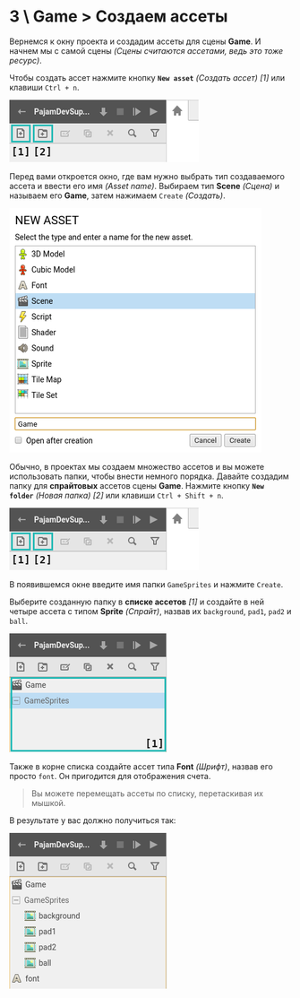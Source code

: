 # 3 \ Game > Создаем ассеты

Вернемся к окну проекта и создадим ассеты для сцены **Game**. И начнем мы с самой сцены _(Cцены считаются ассетами, ведь это тоже ресурс)_.

Чтобы создать ассет нажмите кнопку **``New asset``** _(Создать ассет) [1]_  или клавиши ``Ctrl + n``.

![Создание ассетов](img/ch03-01.png)

Перед вами откроется окно, где вам нужно выбрать тип создаваемого ассета и ввести его имя _(Asset name)_. Выбираем тип **Scene** _(Сцена)_ и называем его **Game**, затем нажимаем ``Create`` _(Создать)_.

![Создание сцены](img/ch03-02.png)

Обычно, в проектах мы создаем множество ассетов и вы можете использовать папки, чтобы внести немного порядка. Давайте создадим папку для **спрайтовых** ассетов сцены **Game**. Нажмите кнопку **``New folder``** _(Новая папка) [2]_ или клавиши ``Ctrl + Shift + n``.

![Создание папок](img/ch03-01.png)

В появившемся окне введите имя папки ``GameSprites`` и нажмите ``Create``.

Выберите созданную папку в **списке ассетов** _[1]_ и создайте в ней четыре ассета с типом **Sprite** _(Спрайт)_, назвав их ``background``, ``pad1``, ``pad2`` и ``ball``.

![Список ассетов](img/ch03-03.png)

Также в корне списка создайте ассет типа **Font** _(Шрифт)_, назвав его просто ``font``. Он пригодится для отображения счета. 

> Вы можете перемещать ассеты по списку, перетаскивая их мышкой.

В результате у вас должно получиться так:

![Результат](img/ch03-04.png)
